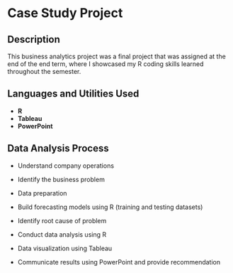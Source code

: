<h1>Case Study Project</h1>

<h2>Description</h2>
This business analytics project was a final project that was assigned at the end of the end term, where I showcased my R coding skills learned throughout the semester. 
<br />

<h2>Languages and Utilities Used</h2>

- <b>R</b> 
- <b>Tableau</b>
- <b>PowerPoint</b>

<h2>Data Analysis Process</h2>

- <p>Understand company operations</p> 
- <p>Identify the business problem</p>
- <p>Data preparation</p>
- <p>Build forecasting models using R (training and testing datasets)</p>
- <p>Identify root cause of problem</p>
- <p>Conduct data analysis using R</p>
- <p>Data visualization using Tableau</p>
- <p>Communicate results using PowerPoint and provide recommendation</p>


<!--
 ```diff
- text in red
+ text in green
! text in orange
# text in gray
@@ text in purple (and bold)@@
```
--!>
